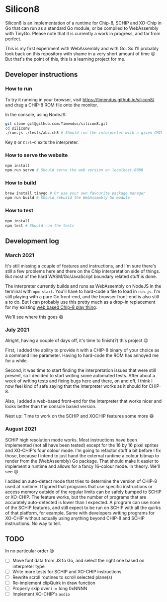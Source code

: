 # Silicon8

Silicon8 is an implementation of a runtime for Chip-8, SCHIP and XO-Chip in Go
that can run as a standard Go module, or be compiled to WebAssembly with TinyGo.
Please note that it is currently a work in progress, and far from perfect.

This is my first experiment with WebAssembly and with Go. So I'll probably look
back on this repository with shame in a very short amount of time 😉 But that's
the point of this, this is a learning project for me.

## Developer instructions

### How to run

To try it running in your browser, visit https://timendus.github.io/silicon8/ and drag a CHIP-8 ROM file onto the monitor.

In the console, using NodeJS:

```bash
git clone git@github.com:Timendus/silicon8.git
cd silicon8
./run.js ./tests/abc.ch8 # Should run the interpreter with a given CHIP-8 binary
```

Key `Q` or `Ctrl+C` exits the interpreter.

### How to serve the website

```bash
npm install
npm run serve # Should serve the web version on localhost:8080
```

### How to build

```bash
brew install tinygo # Or use your own favourite package manager
npm run build # Should rebuild the WebAssembly Go module
```

### How to test

```bash
npm install
npm test # Should run the tests
```

## Development log

### March 2021

It's still missing a couple of features and instructions, and I'm sure there's
still a few problems here and there on the Chip interpretation side of things.
But most of the hard WASM/Go/JavaScript boundary related stuff is done.

The interpreter currently builds and runs as WebAssembly on NodeJS in the
terminal with `npm start`. You'll have to hard-code a file to load in `run.js`.
I'm still playing with a pure Go front-end, and the browser front-end is also
still a to do. But I can probably use this pretty much as a drop-in replacement
for my existing [web based Chip-8 play thing](https://github.com/Timendus/chip-8).

We'll see where this goes 😄

### July 2021

Alright, having a couple of days off, it's time to finish(?) this project 😉

First, I added the ability to provide it with a CHIP-8 binary of your choice as
a command line parameter. Having to hard-code the ROM has annoyed me for a
while.

Second, it was time to start finding the interpretation issues that were still
present, so I decided to start writing some automated tests. After about a week
of writing tests and fixing bugs here and there, on and off, I think I now feel
kind of safe saying that the interpreter works as it should for CHIP-8.

Also, I added a web-based front-end for the interpreter that works nicer and
looks better than the console based version.

Next up: Time to work on the SCHIP and XOCHIP features some more 😄

### August 2021

SCHIP high resolution mode works. Most instructions have been implemented (not
all have been tested) except for the 16 by 16 pixel sprites and XO-CHIP's four
colour mode. I'm going to refactor stuff a bit before I fix those, because I
intend to just hand the external runtime a colour bitmap to render from the
(WebAssembly) Go package. That should make it easier to implement a runtime and
allows for a fancy 16-colour mode. In theory. We'll see 😄

I added an auto-detect mode that tries to determine the version of CHIP-8 used
at runtime. I figured that programs that use specific instructions or access
memory outside of the regular limits can be safely bumped to SCHIP or XO-CHIP.
The feature works, but the number of programs that are accurately auto-detected
is lower than I expected. A program can use none of the SCHIP features, and
still expect to be run on SCHIP with all the quirks of that platform, for
example. Same with developers writing programs for XO-CHIP without actually
using anything beyond CHIP-8 and SCHIP instructions. No way to tell.

## TODO

In no particular order 😉

* [ ] Move font data from JS to Go, and select the right one based on
interpreter type
* [ ] Write more tests for SCHIP and XO-CHIP instructions
* [ ] Rewrite scroll routines to scroll selected plane(s)
* [ ] Re-implement clipQuirk in draw function
* [ ] Properly skip over i := long 0xNNNN
* [ ] Implement XO-CHIP's `audio`
